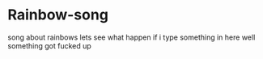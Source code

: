 # Rainbow-song
song about rainbows
lets see what happen if i type something in here
well something got fucked up

